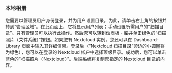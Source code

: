 ### 本地相册

您需要以管理员用户身份登录，并为用户设置目录。为此，请单击右上角的按钮并转到“管理区域”。在此页面上，它将显示用户列表；手动设置所需用户的“扫描目录”。只有管​​理员可以执行此操作。然后您可以转到仪表板 - 库并单击绿色的“扫描照片（文件系统）”按钮。如果您有 Nextcloud 实例，您还可以在 Dashboard-Library 页面中输入其详细信息。登录后（“Nextcloud 扫描目录”旁边的小圆圈将为绿色），您可以在登录的 Nextcloud 帐户中选择顶级目录。成功后，您可以单击蓝色的“扫描照片（Nextcloud）”。后端系统将复制您指定的 Nextcloud 目录的内容。